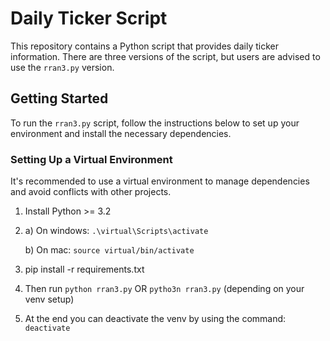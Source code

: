 # Daily Ticker Script

This repository contains a Python script that provides daily ticker information. There are three versions of the script, but users are advised to use the `rran3.py` version.

## Getting Started

To run the `rran3.py` script, follow the instructions below to set up your environment and install the necessary dependencies.

### Setting Up a Virtual Environment

It's recommended to use a virtual environment to manage dependencies and avoid conflicts with other projects.

1. Install Python >= 3.2

2. a) On windows: ```.\virtual\Scripts\activate```

   b) On mac: ```source virtual/bin/activate```

3. pip install -r requirements.txt

4. Then run ```python rran3.py``` OR ```pytho3n rran3.py``` (depending on your venv setup)

5. At the end you can deactivate the venv by using the command: ```deactivate```
